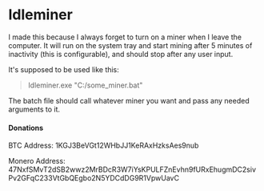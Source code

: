 # Idleminer

I made this because I always forget to turn on a miner when I leave the computer. It will run on the system tray and start mining after 5 minutes of inactivity (this is configurable), and should stop after any user input.

It's supposed to be used like this:
> Idleminer.exe "C:/some_miner.bat"

The batch file should call whatever miner you want and pass any needed arguments to it.

#### Donations
BTC Address: 1KGJ3BeVGt12WHbJJ1KeRAxHzksAes9nub

Monero Address: 47NxfSMvT2dSB2wwz2MrBDcR3W7iYsKPULFZnEvhn9fURxEhugmDC2sivPv2GFqC233VtGbQEgbo2N5YDCdDG9R1VpwUavC
